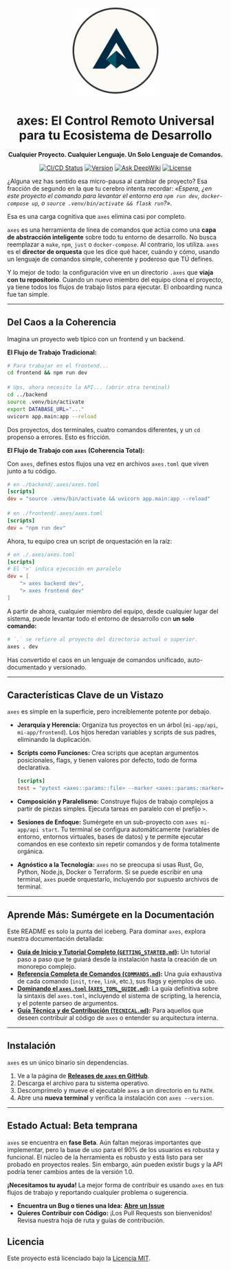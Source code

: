 <p align="center">
  <img src="./logo-formated.png" alt="axes Logo" width="200">
</p>
<h1 align="center">axes: El Control Remoto Universal para tu Ecosistema de Desarrollo</h1>

<p align="center">
  <strong>Cualquier Proyecto. Cualquier Lenguaje. Un Solo Lenguaje de Comandos.</strong>
</p>

<p align="center">
  <a href="#"><img src="https://img.shields.io/badge/build-passing-brightgreen" alt="CI/CD Status"></a>
  <a href="#"><img src="https://img.shields.io/badge/version-v0.2.0--beta-blue" alt="Version"></a>
  <a href="https://deepwiki.com/RetypeOS/axes"><img src="https://deepwiki.com/badge.svg" alt="Ask DeepWiki"></a>
  <a href="LICENSE"><img src="https://img.shields.io/badge/license-MIT-lightgrey" alt="License"></a>
</p>

¿Alguna vez has sentido esa micro-pausa al cambiar de proyecto? Esa fracción de segundo en la que tu cerebro intenta recordar: *«Espera, ¿en este proyecto el comando para levantar el entorno era `npm run dev`, `docker-compose up`, o `source .venv/bin/activate && flask run`?»*.

Esa es una carga cognitiva que `axes` elimina casi por completo.

`axes` es una herramienta de línea de comandos que actúa como una **capa de abstracción inteligente** sobre todo tu entorno de desarrollo. No busca reemplazar a `make`, `npm`, `just` o `docker-compose`. Al contrario, los utiliza. `axes` es el **director de orquesta** que les dice qué hacer, cuándo y cómo, usando un lenguaje de comandos simple, coherente y poderoso que TÚ defines.

Y lo mejor de todo: la configuración vive en un directorio `.axes` que **viaja con tu repositorio**. Cuando un nuevo miembro del equipo clona el proyecto, ya tiene todos los flujos de trabajo listos para ejecutar. El onboarding nunca fue tan simple.

---

## Del Caos a la Coherencia

Imagina un proyecto web típico con un frontend y un backend.

**El Flujo de Trabajo Tradicional:**

```sh
# Para trabajar en el frontend...
cd frontend && npm run dev

# Ups, ahora necesito la API... (abrir otra terminal)
cd ../backend
source .venv/bin/activate
export DATABASE_URL="..."
uvicorn app.main:app --reload
```

Dos proyectos, dos terminales, cuatro comandos diferentes, y un `cd` propenso a errores. Esto es fricción.

**El Flujo de Trabajo con `axes` (Coherencia Total):**

Con `axes`, defines estos flujos una vez en archivos `axes.toml` que viven junto a tu código.

```toml
# en ./backend/.axes/axes.toml
[scripts]
dev = "source .venv/bin/activate && uvicorn app.main:app --reload"

# en ./frontend/.axes/axes.toml
[scripts]
dev = "npm run dev"
```

Ahora, tu equipo crea un script de orquestación en la raíz:

```toml
# en ./.axes/axes.toml
[scripts]
# El '>' indica ejecución en paralelo
dev = [
    "> axes backend dev",
    "> axes frontend dev"
]
```

A partir de ahora, cualquier miembro del equipo, desde cualquier lugar del sistema, puede levantar todo el entorno de desarrollo con **un solo comando:**

```sh
# `.` se refiere al proyecto del directorio actual o superior.
axes . dev
```

Has convertido el caos en un lenguaje de comandos unificado, auto-documentado y versionado.

---

## Características Clave de un Vistazo

`axes` es simple en la superficie, pero increíblemente potente por debajo.

* **Jerarquía y Herencia:** Organiza tus proyectos en un árbol (`mi-app/api`, `mi-app/frontend`). Los hijos heredan variables y scripts de sus padres, eliminando la duplicación.
* **Scripts como Funciones:** Crea scripts que aceptan argumentos posicionales, flags, y tienen valores por defecto, todo de forma declarativa.

    ```toml
    [scripts]
    test = "pytest <axes::params::file> --marker <axes::params::marker='smoke'>"
    ```

* **Composición y Paralelismo:** Construye flujos de trabajo complejos a partir de piezas simples. Ejecuta tareas en paralelo con el prefijo `>`.
* **Sesiones de Enfoque:** Sumérgete en un sub-proyecto con `axes mi-app/api start`. Tu terminal se configura automáticamente (variables de entorno, entornos virtuales, bases de datos) y te permite ejecutar comandos en ese contexto sin repetir comandos y de forma totalmente orgánica.
* **Agnóstico a la Tecnología:** `axes` no se preocupa si usas Rust, Go, Python, Node.js, Docker o Terraform. Si se puede escribir en una terminal, `axes` puede orquestarlo, incluyendo por supuesto archivos de terminal.

---

## Aprende Más: Sumérgete en la Documentación

Este README es solo la punta del iceberg. Para dominar `axes`, explora nuestra documentación detallada:

* **[Guía de Inicio y Tutorial Completo (`GETTING_STARTED.md`)](./GETTING_STARTED.md):** Un tutorial paso a paso que te guiará desde la instalación hasta la creación de un monorepo complejo.
* **[Referencia Completa de Comandos (`COMMANDS.md`)](./COMMANDS.md):** Una guía exhaustiva de cada comando (`init`, `tree`, `link`, etc.), sus flags y ejemplos de uso.
* **[Dominando el `axes.toml` (`AXES_TOML_GUIDE.md`)](./AXES_TOML_GUIDE.md):** La guía definitiva sobre la sintaxis del `axes.toml`, incluyendo el sistema de scripting, la herencia, y el potente parseo de argumentos.
* **[Guía Técnica y de Contribución (`TECNICAL.md`)](./TECNICAL.md):** Para aquellos que deseen contribuir al código de `axes` o entender su arquitectura interna.

---

## Instalación

`axes` es un único binario sin dependencias.

1. Ve a la página de [**Releases de `axes` en GitHub**](https://github.com/RetypeOS/axes/releases).
2. Descarga el archivo para tu sistema operativo.
3. Descomprímelo y mueve el ejecutable `axes` a un directorio en tu `PATH`.
4. Abre una **nueva terminal** y verifica la instalación con `axes --version`.

---

## Estado Actual: Beta temprana

`axes` se encuentra en **fase Beta**. Aún faltan mejoras importantes que implementar, pero la base de uso para el 90% de los usuarios es robusta y funcional. El núcleo de la herramienta es robusto y está listo para ser probado en proyectos reales. Sin embargo, aún pueden existir bugs y la API podría tener cambios antes de la versión 1.0.

**¡Necesitamos tu ayuda!** La mejor forma de contribuir es usando `axes` en tus flujos de trabajo y reportando cualquier problema o sugerencia.

* **Encuentra un Bug o tienes una Idea:** [**Abre un Issue**](https://github.com/RetypeOS/axes/issues)
* **Quieres Contribuir con Código:** ¡Los Pull Requests son bienvenidos! Revisa nuestra hoja de ruta y guías de contribución.

## Licencia

Este proyecto está licenciado bajo la [Licencia MIT](./LICENSE).
